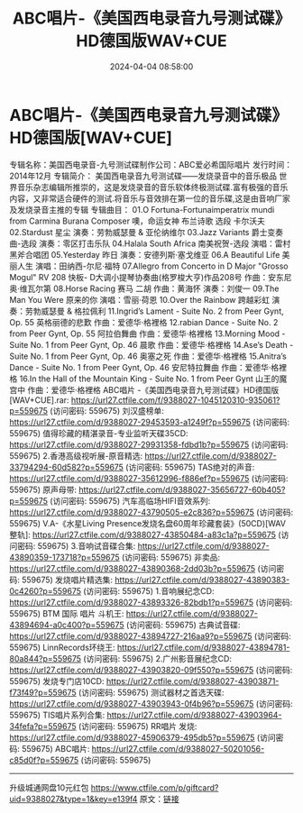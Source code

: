 ﻿---
title: ABC唱片-《美国西电录音九号测试碟》HD德国版WAV+CUE
date: 2024-04-04 08:58:00
categories: 古典音乐、新世纪、纯音雅乐
tags: 纯音雅乐
---
# ABC唱片-《美国西电录音九号测试碟》HD德国版[WAV+CUE]

专辑名称：美国西电录音-九号测试碟制作公司：ABC爱必希国际唱片
发行时间：2014年12月
专辑简介：
美国西电录音九号测试碟——发烧录音中的音乐极品
世界音乐杂志编辑所推崇的，这是发烧录音的音乐软体终极测试碟.富有极强的音乐内容，又非常适合硬件的测试.将音乐与音效排在第一位的音乐碟,这是由音响厂家及发烧录音主推的专辑
专辑曲目：
01.O Fortuna-Fortunaimperatrix mundi from Carmina Burana
Composer
噢，命运女神 布兰诗歌 选段 卡尔沃夫
02.Stardust
星尘 演奏：劳勃威瑟曼 & 亚伦纳维尔
03.Jazz Variants
爵士变奏曲-选段 演奏：零区打击乐队
04.Halala South Africa
南美祝贺-选段 演唱：雷村黑斧合唱团
05.Yesterday
昨日 演奏：安德列斯·塞戈维亚
06.A Beautiful Life
美丽人生 演唱：田纳西-尔尼·福特
07.Allegro from Concerto in D Major "Grosso Mogul" RV 208
快板- D大调小提琴协奏曲(格罗梭大亨)作品208号 作曲：安东尼奥·维瓦尔第
08.Horse Racing
赛马 二胡 作曲：黄海怀 演奏：刘俊一
09.The Man You Were
原来的你 演唱：雪丽·荷恩
10.Over the Rainbow
跨越彩虹 演奏：劳勃威瑟曼 & 格拉佩利
11.Ingrid’s Lament - Suite No. 2 from Peer Gynt, Op. 55
英格丽德的悲歎 作曲：爱德华·格裡格
12.rabian Dance - Suite No. 2 from Peer Gynt, Op. 55
阿拉伯舞曲 作曲：爱德华·格裡格
13.Morning Mood - Suite No. 1 from Peer Gynt, Op. 46
晨歌 作曲：爱德华·格裡格
14.Ase’s Death - Suite No. 1 from Peer Gynt, Op. 46
奥塞之死 作曲：爱德华·格裡格
15.Anitra’s Dance - Suite No. 1 from Peer Gynt, Op. 46
安尼特拉舞曲 作曲：爱德华·格裡格
16.In the Hall of the Mountain King - Suite No. 1 from Peer
Gynt
山王的魔宫中 作曲：爱德华·格裡格
ABC唱片 -《美国西电录音九号测试碟》HD德国版 [WAV+CUE].rar: https://url27.ctfile.com/f/9388027-1045120310-935061?p=559675
(访问密码: 559675)
刘汉盛榜单: https://url27.ctfile.com/d/9388027-29453593-a1249f?p=559675
(访问密码: 559675)
值得珍藏的精湛录音-专业监听天碟35CD: https://url27.ctfile.com/d/9388027-29931358-fdbd1b?p=559675
(访问密码: 559675)
2.香港高级视听展-原音精选: https://url27.ctfile.com/d/9388027-33794294-60d582?p=559675
(访问密码: 559675)
TAS绝对的声音: https://url27.ctfile.com/d/9388027-35612996-f886ef?p=559675
(访问密码: 559675)
原声母带: https://url27.ctfile.com/d/9388027-35656727-60b405?p=559675
(访问密码: 559675)
汽车高临场HIFI音效系列: https://url27.ctfile.com/d/9388027-43790505-e2c836?p=559675
(访问密码: 559675)
V.A-《水星Living Presence发烧名盘60周年珍藏套装》(50CD)[WAV整轨]: https://url27.ctfile.com/d/9388027-43850484-a83c1a?p=559675
(访问密码: 559675)
3.音响试音碟合集: https://url27.ctfile.com/d/9388027-43890359-173718?p=559675
(访问密码: 559675)
非卖品: https://url27.ctfile.com/d/9388027-43890368-2dd03b?p=559675
(访问密码: 559675)
发烧唱片精选集: https://url27.ctfile.com/d/9388027-43890383-0c4260?p=559675
(访问密码: 559675)
1.音响展纪念CD: https://url27.ctfile.com/d/9388027-43893326-82bdb1?p=559675
(访问密码: 559675)
BTM 国际 唱片 斗机王: https://url27.ctfile.com/d/9388027-43894694-a0c400?p=559675
(访问密码: 559675)
古典试音碟: https://url27.ctfile.com/d/9388027-43894727-216aa9?p=559675
(访问密码: 559675)
LinnRecords环绕王: https://url27.ctfile.com/d/9388027-43894781-80a844?p=559675
(访问密码: 559675)
2.广州影音展纪念CD: https://url27.ctfile.com/d/9388027-43903820-09f550?p=559675
(访问密码: 559675)
发烧专门店10CD: https://url27.ctfile.com/d/9388027-43903871-f73f49?p=559675
(访问密码: 559675)
测试器材之首选天碟: https://url27.ctfile.com/d/9388027-43903943-0f4b96?p=559675
(访问密码: 559675)
TIS唱片系列合集: https://url27.ctfile.com/d/9388027-43903964-34fefa?p=559675
(访问密码: 559675)
RR唱片 发烧: https://url27.ctfile.com/d/9388027-45906379-495db5?p=559675
(访问密码: 559675)
ABC唱片: https://url27.ctfile.com/d/9388027-50201056-c85d0f?p=559675
(访问密码: 559675)
**********************************************************
升级城通网盘10元红包 https://www.ctfile.com/p/giftcard?uid=9388027&type=1&key=e139f4
原文：[链接](https://blog.sina.com.cn/s/blog_1647c7e76010314zb.html)